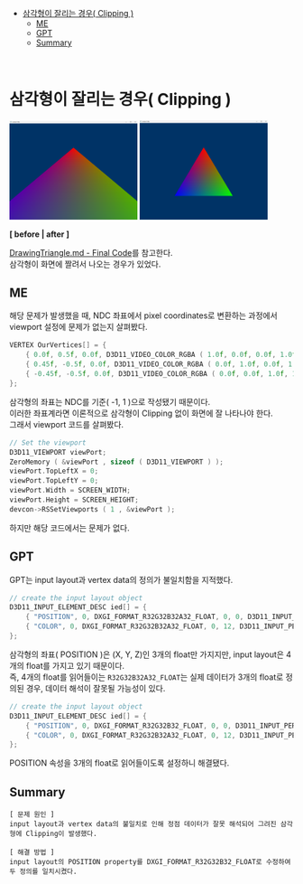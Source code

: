 - [삼각형이 잘리는 경우( Clipping )](#삼각형이-잘리는-경우-clipping-)
  - [ME](#me)
  - [GPT](#gpt)
  - [Summary](#summary)

<br>

# 삼각형이 잘리는 경우( Clipping )

<img src="Images/ProblemSolving/DrawingTriangleError.png" width="45%" />
<img src="Images/ProblemSolving/DrawingTriangleSolving.png" width="45%" />

**[ before | after ]**   

[DrawingTriangle.md - Final Code](DirectXFramework/4_DrawingTriangle.md/#final-code)를 참고한다.   
삼각형이 화면에 짤려서 나오는 경우가 있었다.   

## ME
해당 문제가 발생했을 때, NDC 좌표에서 pixel coordinates로 변환하는 과정에서 viewport 설정에 문제가 없는지 살펴봤다.   
```cpp
VERTEX OurVertices[] = {
	{ 0.0f, 0.5f, 0.0f, D3D11_VIDEO_COLOR_RGBA ( 1.0f, 0.0f, 0.0f, 1.0f ) },
	{ 0.45f, -0.5f, 0.0f, D3D11_VIDEO_COLOR_RGBA ( 0.0f, 1.0f, 0.0f, 1.0f ) },
	{ -0.45f, -0.5f, 0.0f, D3D11_VIDEO_COLOR_RGBA ( 0.0f, 0.0f, 1.0f, 1.0f ) }
};
```
삼각형의 좌표는 NDC를 기준( -1, 1 )으로 작성됐기 때문이다.   
이러한 좌표계라면 이론적으로 삼각형이 Clipping 없이 화면에 잘 나타나야 한다.   
그래서 viewport 코드를 살펴봤다.   
```cpp
// Set the viewport
D3D11_VIEWPORT viewPort;
ZeroMemory ( &viewPort , sizeof ( D3D11_VIEWPORT ) );
viewPort.TopLeftX = 0;
viewPort.TopLeftY = 0;
viewPort.Width = SCREEN_WIDTH;
viewPort.Height = SCREEN_HEIGHT;
devcon->RSSetViewports ( 1 , &viewPort );
```
하지만 해당 코드에서는 문제가 없다.   

## GPT
GPT는 input layout과 vertex data의 정의가 불일치함을 지적했다.   
```cpp
// create the input layout object
D3D11_INPUT_ELEMENT_DESC ied[] = {
	{ "POSITION", 0, DXGI_FORMAT_R32G32B32A32_FLOAT, 0, 0, D3D11_INPUT_PER_VERTEX_DATA, 0 },
	{ "COLOR", 0, DXGI_FORMAT_R32G32B32A32_FLOAT, 0, 12, D3D11_INPUT_PER_VERTEX_DATA, 0 },
};
```
삼각형의 좌표( POSITION )은 (X, Y, Z)인 3개의 float만 가지지만, input layout은 4개의 float를 가지고 있기 때문이다.   
즉, 4개의 float를 읽어들이는 `R32G32B32A32_FLOAT`는 실제 데이터가 3개의 float로 정의된 경우, 데이터 해석이 잘못될 가능성이 있다.   
```cpp
// create the input layout object
D3D11_INPUT_ELEMENT_DESC ied[] = {
	{ "POSITION", 0, DXGI_FORMAT_R32G32B32_FLOAT, 0, 0, D3D11_INPUT_PER_VERTEX_DATA, 0 },
	{ "COLOR", 0, DXGI_FORMAT_R32G32B32A32_FLOAT, 0, 12, D3D11_INPUT_PER_VERTEX_DATA, 0 },
};
```
POSITION 속성을 3개의 float로 읽어들이도록 설정하니 해결됐다.   

## Summary
```
[ 문제 원인 ]
input layout과 vertex data의 불일치로 인해 정점 데이터가 잘못 해석되어 그려진 삼각형에 Clipping이 발생했다.

[ 해결 방법 ]
input layout의 POSITION property를 DXGI_FORMAT_R32G32B32_FLOAT로 수정하여 두 정의를 일치시켰다.
```